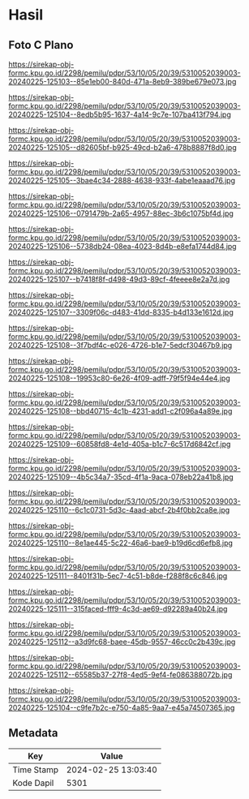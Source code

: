 # Hasil

## Foto C Plano

https://sirekap-obj-formc.kpu.go.id/2298/pemilu/pdpr/53/10/05/20/39/5310052039003-20240225-125103--85e1eb00-840d-471a-8eb9-389be679e073.jpg

https://sirekap-obj-formc.kpu.go.id/2298/pemilu/pdpr/53/10/05/20/39/5310052039003-20240225-125104--8edb5b95-1637-4a14-9c7e-107ba413f794.jpg

https://sirekap-obj-formc.kpu.go.id/2298/pemilu/pdpr/53/10/05/20/39/5310052039003-20240225-125105--d82605bf-b925-49cd-b2a6-478b8887f8d0.jpg

https://sirekap-obj-formc.kpu.go.id/2298/pemilu/pdpr/53/10/05/20/39/5310052039003-20240225-125105--3bae4c34-2888-4638-933f-4abe1eaaad76.jpg

https://sirekap-obj-formc.kpu.go.id/2298/pemilu/pdpr/53/10/05/20/39/5310052039003-20240225-125106--0791479b-2a65-4957-88ec-3b6c1075bf4d.jpg

https://sirekap-obj-formc.kpu.go.id/2298/pemilu/pdpr/53/10/05/20/39/5310052039003-20240225-125106--5738db24-08ea-4023-8d4b-e8efa1744d84.jpg

https://sirekap-obj-formc.kpu.go.id/2298/pemilu/pdpr/53/10/05/20/39/5310052039003-20240225-125107--b7418f8f-d498-49d3-89cf-4feeee8e2a7d.jpg

https://sirekap-obj-formc.kpu.go.id/2298/pemilu/pdpr/53/10/05/20/39/5310052039003-20240225-125107--3309f06c-d483-41dd-8335-b4d133e1612d.jpg

https://sirekap-obj-formc.kpu.go.id/2298/pemilu/pdpr/53/10/05/20/39/5310052039003-20240225-125108--3f7bdf4c-e026-4726-b1e7-5edcf30467b9.jpg

https://sirekap-obj-formc.kpu.go.id/2298/pemilu/pdpr/53/10/05/20/39/5310052039003-20240225-125108--19953c80-6e26-4f09-adff-79f5f94e44e4.jpg

https://sirekap-obj-formc.kpu.go.id/2298/pemilu/pdpr/53/10/05/20/39/5310052039003-20240225-125108--bbd40715-4c1b-4231-add1-c2f096a4a89e.jpg

https://sirekap-obj-formc.kpu.go.id/2298/pemilu/pdpr/53/10/05/20/39/5310052039003-20240225-125109--60858fd8-4e1d-405a-b1c7-6c517d6842cf.jpg

https://sirekap-obj-formc.kpu.go.id/2298/pemilu/pdpr/53/10/05/20/39/5310052039003-20240225-125109--4b5c34a7-35cd-4f1a-9aca-078eb22a41b8.jpg

https://sirekap-obj-formc.kpu.go.id/2298/pemilu/pdpr/53/10/05/20/39/5310052039003-20240225-125110--6c1c0731-5d3c-4aad-abcf-2b4f0bb2ca8e.jpg

https://sirekap-obj-formc.kpu.go.id/2298/pemilu/pdpr/53/10/05/20/39/5310052039003-20240225-125110--8e1ae445-5c22-46a6-bae9-b19d6cd6efb8.jpg

https://sirekap-obj-formc.kpu.go.id/2298/pemilu/pdpr/53/10/05/20/39/5310052039003-20240225-125111--8401f31b-5ec7-4c51-b8de-f288f8c6c846.jpg

https://sirekap-obj-formc.kpu.go.id/2298/pemilu/pdpr/53/10/05/20/39/5310052039003-20240225-125111--315faced-fff9-4c3d-ae69-d92289a40b24.jpg

https://sirekap-obj-formc.kpu.go.id/2298/pemilu/pdpr/53/10/05/20/39/5310052039003-20240225-125112--a3d9fc68-baee-45db-9557-46cc0c2b439c.jpg

https://sirekap-obj-formc.kpu.go.id/2298/pemilu/pdpr/53/10/05/20/39/5310052039003-20240225-125112--65585b37-27f8-4ed5-9ef4-fe086388072b.jpg

https://sirekap-obj-formc.kpu.go.id/2298/pemilu/pdpr/53/10/05/20/39/5310052039003-20240225-125104--c9fe7b2c-e750-4a85-9aa7-e45a74507365.jpg


## Metadata

| Key        | Value               |
| ---------- | ------------------- |
| Time Stamp | 2024-02-25 13:03:40 |
| Kode Dapil | 5301                |



